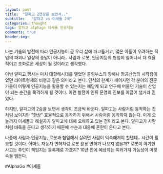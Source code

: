 ```yaml
---
layout: post
title:  "알파고 2연승을 보면서.."
subtitle:   "알파고 vs 이세돌 2국"
categories: thought
tags: 알파고 alphago 이세돌 인공지능
comments: true
header-img: 
---
```


나는 기술의 발전에 따라 인공지능이 곧 우리 삶에 파고들거고, 많은 이들이 우려하는 직업의 파괴나 일상의 종말이 아니라.. 사람과 로봇, 인공지능의 협업이 일어나서 더 효율적이고 조화로운 세상이 될 것이라고 생각했다.

이번 알파고 행사는 마치 대항해시대를 열었던 콜럼부스의 항해나 항공산업의 시작점이었던 라이트형제의 비행과 같은 의미라고 본다. 인식의 한계가 깨어지면 각 분야의 전문가들이 어떻게 인공지능을 활용할 수 있는지는 깨닫게 되고 연구에 머물던 기술이 산업이 되는 순간을 목격하게 될 것이다. 이런 발전이 인류 문명의 진보를 이끌어 낼거라 믿었다.

하지만, 알파고의 2승을 보면서 생각이 조금씩 바뀐다. 알파고는 사람처럼 동작하는 것처럼 보이지만 "항상" 효율적으로 동작하기 위해서 사람처럼 동작하지 않는다. 이게 오늘까지 이세돌과 해설자가 알파고에 대해 오해하고 있는 점이라고 본다. 알파고가 사람처럼 바둑을 둔다고 생각하기 때문에 수순과 대응에 혼란이 온다고 본다.

나중에 사람과 인공지능, 로봇과 협업해서 살려면 사람이 익숙해져야 할텐데.. 시간이 필요할 것이다. 아마도 자동차 면허처럼 로봇 활용 면허가 나오지 않을까? 로봇이 야기한 사고는 주인이 책임지는 등록제로 가겠지? 10년 안에 예상되는 여러가지 가능성이 머릿 속을 멤돈다.

‪#‎AlphaGo‬ ‪#‎이세돌‬
